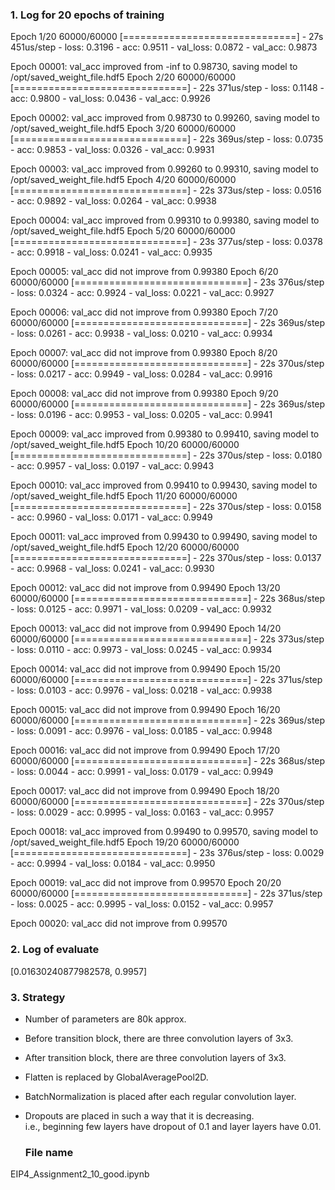 ### 1. Log for 20 epochs of training

Epoch 1/20
60000/60000 [==============================] - 27s 451us/step - loss: 0.3196 - acc: 0.9511 - val_loss: 0.0872 - val_acc: 0.9873

Epoch 00001: val_acc improved from -inf to 0.98730, saving model to /opt/saved_weight_file.hdf5
Epoch 2/20
60000/60000 [==============================] - 22s 371us/step - loss: 0.1148 - acc: 0.9800 - val_loss: 0.0436 - val_acc: 0.9926

Epoch 00002: val_acc improved from 0.98730 to 0.99260, saving model to /opt/saved_weight_file.hdf5
Epoch 3/20
60000/60000 [==============================] - 22s 369us/step - loss: 0.0735 - acc: 0.9853 - val_loss: 0.0326 - val_acc: 0.9931

Epoch 00003: val_acc improved from 0.99260 to 0.99310, saving model to /opt/saved_weight_file.hdf5
Epoch 4/20
60000/60000 [==============================] - 22s 373us/step - loss: 0.0516 - acc: 0.9892 - val_loss: 0.0264 - val_acc: 0.9938

Epoch 00004: val_acc improved from 0.99310 to 0.99380, saving model to /opt/saved_weight_file.hdf5
Epoch 5/20
60000/60000 [==============================] - 23s 377us/step - loss: 0.0378 - acc: 0.9918 - val_loss: 0.0241 - val_acc: 0.9935

Epoch 00005: val_acc did not improve from 0.99380
Epoch 6/20
60000/60000 [==============================] - 23s 376us/step - loss: 0.0324 - acc: 0.9924 - val_loss: 0.0221 - val_acc: 0.9927

Epoch 00006: val_acc did not improve from 0.99380
Epoch 7/20
60000/60000 [==============================] - 22s 369us/step - loss: 0.0261 - acc: 0.9938 - val_loss: 0.0210 - val_acc: 0.9934

Epoch 00007: val_acc did not improve from 0.99380
Epoch 8/20
60000/60000 [==============================] - 22s 370us/step - loss: 0.0217 - acc: 0.9949 - val_loss: 0.0284 - val_acc: 0.9916

Epoch 00008: val_acc did not improve from 0.99380
Epoch 9/20
60000/60000 [==============================] - 22s 369us/step - loss: 0.0196 - acc: 0.9953 - val_loss: 0.0205 - val_acc: 0.9941

Epoch 00009: val_acc improved from 0.99380 to 0.99410, saving model to /opt/saved_weight_file.hdf5
Epoch 10/20
60000/60000 [==============================] - 22s 370us/step - loss: 0.0180 - acc: 0.9957 - val_loss: 0.0197 - val_acc: 0.9943

Epoch 00010: val_acc improved from 0.99410 to 0.99430, saving model to /opt/saved_weight_file.hdf5
Epoch 11/20
60000/60000 [==============================] - 22s 370us/step - loss: 0.0158 - acc: 0.9960 - val_loss: 0.0171 - val_acc: 0.9949

Epoch 00011: val_acc improved from 0.99430 to 0.99490, saving model to /opt/saved_weight_file.hdf5
Epoch 12/20
60000/60000 [==============================] - 22s 370us/step - loss: 0.0137 - acc: 0.9968 - val_loss: 0.0241 - val_acc: 0.9930

Epoch 00012: val_acc did not improve from 0.99490
Epoch 13/20
60000/60000 [==============================] - 22s 368us/step - loss: 0.0125 - acc: 0.9971 - val_loss: 0.0209 - val_acc: 0.9932

Epoch 00013: val_acc did not improve from 0.99490
Epoch 14/20
60000/60000 [==============================] - 22s 373us/step - loss: 0.0110 - acc: 0.9973 - val_loss: 0.0245 - val_acc: 0.9934

Epoch 00014: val_acc did not improve from 0.99490
Epoch 15/20
60000/60000 [==============================] - 22s 371us/step - loss: 0.0103 - acc: 0.9976 - val_loss: 0.0218 - val_acc: 0.9938

Epoch 00015: val_acc did not improve from 0.99490
Epoch 16/20
60000/60000 [==============================] - 22s 369us/step - loss: 0.0091 - acc: 0.9976 - val_loss: 0.0185 - val_acc: 0.9948

Epoch 00016: val_acc did not improve from 0.99490
Epoch 17/20
60000/60000 [==============================] - 22s 368us/step - loss: 0.0044 - acc: 0.9991 - val_loss: 0.0179 - val_acc: 0.9949

Epoch 00017: val_acc did not improve from 0.99490
Epoch 18/20
60000/60000 [==============================] - 22s 370us/step - loss: 0.0029 - acc: 0.9995 - val_loss: 0.0163 - val_acc: 0.9957

Epoch 00018: val_acc improved from 0.99490 to 0.99570, saving model to /opt/saved_weight_file.hdf5
Epoch 19/20
60000/60000 [==============================] - 23s 376us/step - loss: 0.0029 - acc: 0.9994 - val_loss: 0.0184 - val_acc: 0.9950

Epoch 00019: val_acc did not improve from 0.99570
Epoch 20/20
60000/60000 [==============================] - 22s 371us/step - loss: 0.0025 - acc: 0.9995 - val_loss: 0.0152 - val_acc: 0.9957

Epoch 00020: val_acc did not improve from 0.99570

### 2. Log of evaluate

[0.01630240877982578, 0.9957]

### 3. Strategy

* Number of parameters are 80k approx.  
* Before transition block, there are three convolution layers of 3x3.  
* After transition block, there are three convolution layers of 3x3.  
* Flatten is replaced by GlobalAveragePool2D.  
* BatchNormalization is placed after each regular convolution layer.  
* Dropouts are placed in such a way that it is decreasing.  
  i.e., beginning few layers have dropout of 0.1 and layer layers have 0.01. 
  
  ### File name
EIP4_Assignment2_10_good.ipynb

